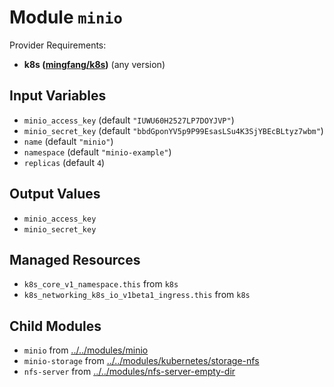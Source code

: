 
# Module `minio`

Provider Requirements:
* **k8s ([mingfang/k8s](https://registry.terraform.io/providers/mingfang/k8s/latest))** (any version)

## Input Variables
* `minio_access_key` (default `"IUWU60H2527LP7DOYJVP"`)
* `minio_secret_key` (default `"bbdGponYV5p9P99EsasLSu4K3SjYBEcBLtyz7wbm"`)
* `name` (default `"minio"`)
* `namespace` (default `"minio-example"`)
* `replicas` (default `4`)

## Output Values
* `minio_access_key`
* `minio_secret_key`

## Managed Resources
* `k8s_core_v1_namespace.this` from `k8s`
* `k8s_networking_k8s_io_v1beta1_ingress.this` from `k8s`

## Child Modules
* `minio` from [../../modules/minio](../../modules/minio)
* `minio-storage` from [../../modules/kubernetes/storage-nfs](../../modules/kubernetes/storage-nfs)
* `nfs-server` from [../../modules/nfs-server-empty-dir](../../modules/nfs-server-empty-dir)

